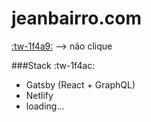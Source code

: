 #  jeanbairro.com 
[:tw-1f4a9:](https://cranky-knuth-b5765c.netlify.com/) --> não clique

###Stack :tw-1f4ac:
- Gatsby (React + GraphQL)
- Netlify
- loading...
